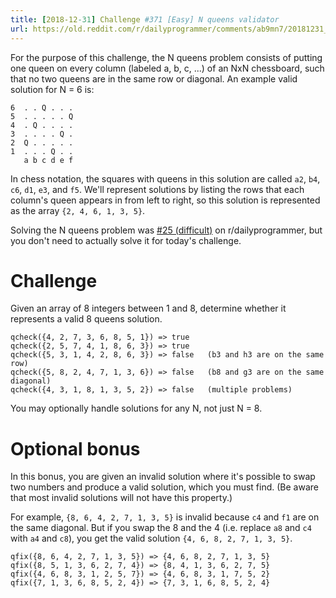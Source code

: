 ```yaml
---
title: [2018-12-31] Challenge #371 [Easy] N queens validator
url: https://old.reddit.com/r/dailyprogrammer/comments/ab9mn7/20181231_challenge_371_easy_n_queens_validator/
---
```


For the purpose of this challenge, the N queens problem consists of putting one queen on every column (labeled a, b, c, ...) of an NxN chessboard, such that no two queens are in the same row or diagonal. An example valid solution for N = 6 is:

    6  . . Q . . .
    5  . . . . . Q
    4  . Q . . . .
    3  . . . . Q .
    2  Q . . . . .
    1  . . . Q . .
       a b c d e f

In chess notation, the squares with queens in this solution are called `a2`, `b4`, `c6`, `d1`, `e3`, and `f5`. We'll represent solutions by listing the rows that each column's queen appears in from left to right, so this solution is represented as the array `{2, 4, 6, 1, 3, 5}`.

Solving the N queens problem was [#25 (difficult)](https://www.reddit.com/r/dailyprogrammer/comments/qxv8h/3152012_challenge_25_difficult/) on r/dailyprogrammer, but you don't need to actually solve it for today's challenge.

# Challenge

Given an array of 8 integers between 1 and 8, determine whether it represents a valid 8 queens solution.

    qcheck({4, 2, 7, 3, 6, 8, 5, 1}) => true
    qcheck({2, 5, 7, 4, 1, 8, 6, 3}) => true
    qcheck({5, 3, 1, 4, 2, 8, 6, 3}) => false   (b3 and h3 are on the same row)
    qcheck({5, 8, 2, 4, 7, 1, 3, 6}) => false   (b8 and g3 are on the same diagonal)
    qcheck({4, 3, 1, 8, 1, 3, 5, 2}) => false   (multiple problems)

You may optionally handle solutions for any N, not just N = 8.

# Optional bonus

In this bonus, you are given an invalid solution where it's possible to swap two numbers and produce a valid solution, which you must find. (Be aware that most invalid solutions will not have this property.)

For example, `{8, 6, 4, 2, 7, 1, 3, 5}` is invalid because `c4` and `f1` are on the same diagonal. But if you swap the 8 and the 4 (i.e. replace `a8` and `c4` with `a4` and `c8`), you get the valid solution `{4, 6, 8, 2, 7, 1, 3, 5}`.

    qfix({8, 6, 4, 2, 7, 1, 3, 5}) => {4, 6, 8, 2, 7, 1, 3, 5}
    qfix({8, 5, 1, 3, 6, 2, 7, 4}) => {8, 4, 1, 3, 6, 2, 7, 5}
    qfix({4, 6, 8, 3, 1, 2, 5, 7}) => {4, 6, 8, 3, 1, 7, 5, 2}
    qfix({7, 1, 3, 6, 8, 5, 2, 4}) => {7, 3, 1, 6, 8, 5, 2, 4}